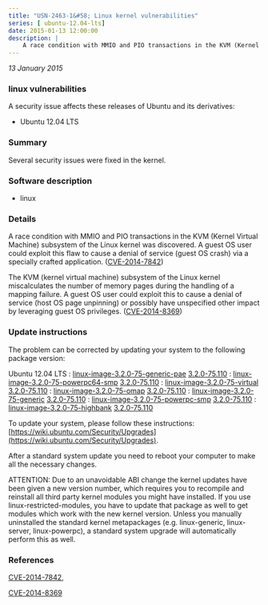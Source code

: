 ```yaml
---
title: "USN-2463-1&#58; Linux kernel vulnerabilities"
series: [ ubuntu-12.04-lts]
date: 2015-01-13 12:00:00
description: |
    A race condition with MMIO and PIO transactions in the KVM (Kernel Virtual Machine) subsystem of the Linux kernel was discovered. A guest OS user could exploit this flaw to cause a denial of service (guest OS crash) via a specially crafted application. ([CVE-2014-7842](http://people.ubuntu.com/~ubuntu-security/cve/CVE-2014-7842))
--- 
```

 
 

*13 January 2015*

### linux vulnerabilities

A security issue affects these releases of Ubuntu and its derivatives:

* Ubuntu 12.04 LTS

### Summary

Several security issues were fixed in the kernel. 

### Software description

* linux 

### Details

A race condition with MMIO and PIO transactions in the KVM (Kernel Virtual Machine) subsystem of the Linux kernel was discovered. A guest OS user could exploit this flaw to cause a denial of service (guest OS crash) via a specially crafted application. ([CVE-2014-7842](http://people.ubuntu.com/~ubuntu-security/cve/CVE-2014-7842))

The KVM (kernel virtual machine) subsystem of the Linux kernel miscalculates the number of memory pages during the handling of a mapping failure. A guest OS user could exploit this to cause a denial of service (host OS page unpinning) or possibly have unspecified other impact by leveraging guest OS privileges. ([CVE-2014-8369](http://people.ubuntu.com/~ubuntu-security/cve/CVE-2014-8369)) 

### Update instructions

The problem can be corrected by updating your system to the following package version:

Ubuntu 12.04 LTS
 : [linux-image-3.2.0-75-generic-pae](https://launchpad.net/ubuntu/+source/linux) <span> [3.2.0-75.110](https://launchpad.net/ubuntu/+source/linux/3.2.0-75.110) </span> 
 : [linux-image-3.2.0-75-powerpc64-smp](https://launchpad.net/ubuntu/+source/linux) <span> [3.2.0-75.110](https://launchpad.net/ubuntu/+source/linux/3.2.0-75.110) </span> 
 : [linux-image-3.2.0-75-virtual](https://launchpad.net/ubuntu/+source/linux) <span> [3.2.0-75.110](https://launchpad.net/ubuntu/+source/linux/3.2.0-75.110) </span> 
 : [linux-image-3.2.0-75-omap](https://launchpad.net/ubuntu/+source/linux) <span> [3.2.0-75.110](https://launchpad.net/ubuntu/+source/linux/3.2.0-75.110) </span> 
 : [linux-image-3.2.0-75-generic](https://launchpad.net/ubuntu/+source/linux) <span> [3.2.0-75.110](https://launchpad.net/ubuntu/+source/linux/3.2.0-75.110) </span> 
 : [linux-image-3.2.0-75-powerpc-smp](https://launchpad.net/ubuntu/+source/linux) <span> [3.2.0-75.110](https://launchpad.net/ubuntu/+source/linux/3.2.0-75.110) </span> 
 : [linux-image-3.2.0-75-highbank](https://launchpad.net/ubuntu/+source/linux) <span> [3.2.0-75.110](https://launchpad.net/ubuntu/+source/linux/3.2.0-75.110) </span> 

To update your system, please follow these instructions: [https://wiki.ubuntu.com/Security/Upgrades](https://wiki.ubuntu.com/Security/Upgrades).

After a standard system update you need to reboot your computer to make all the necessary changes.

ATTENTION: Due to an unavoidable ABI change the kernel updates have been given a new version number, which requires you to recompile and reinstall all third party kernel modules you might have installed. If you use linux-restricted-modules, you have to update that package as well to get modules which work with the new kernel version. Unless you manually uninstalled the standard kernel metapackages (e.g. linux-generic, linux-server, linux-powerpc), a standard system upgrade will automatically perform this as well. 

### References

 
 [CVE-2014-7842](http://people.ubuntu.com/~ubuntu-security/cve/CVE-2014-7842), 

 [CVE-2014-8369](http://people.ubuntu.com/~ubuntu-security/cve/CVE-2014-8369)
 

